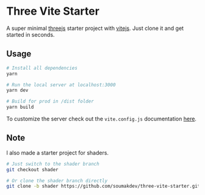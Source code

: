# Three Vite Starter

A super minimal [threejs](https://threejs.org/) starter project with [vitejs](https://vitejs.dev/). Just clone it and get started in seconds.

## Usage

```bash
# Install all dependencies
yarn

# Run the local server at localhost:3000
yarn dev

# Build for prod in /dist folder
yarn build
```

To customize the server check out the `vite.config.js` documentation [here](https://vitejs.dev/config/).

## Note

I also made a starter project for shaders.

```bash
# Just switch to the shader branch
git checkout shader

# Or clone the shader branch directly
git clone -b shader https://github.com/soumakdev/three-vite-starter.git
```
